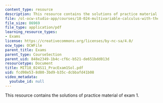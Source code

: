 ```yaml
---
content_type: resource
description: This resource contains the solutions of practice material of exam 1.
file: /ol-ocw-studio-app/courses/18-024-multivariable-calculus-with-theory-spring-2011/fcd98e538d803bd9b35cdcbbafd41b08_MIT18_024S11_PracExam1Sol.pdf
file_size: 86969
file_type: application/pdf
learning_resource_types:
- Exams
license: https://creativecommons.org/licenses/by-nc-sa/4.0/
ocw_type: OCWFile
parent_title: Exams
parent_type: CourseSection
parent_uid: 848e2349-1b4c-cf6c-b521-de651bdd013d
resourcetype: Document
title: MIT18_024S11_PracExam1Sol.pdf
uid: fcd98e53-8d80-3bd9-b35c-dcbbafd41b08
video_metadata:
  youtube_id: null
---
```

This resource contains the solutions of practice material of exam 1.